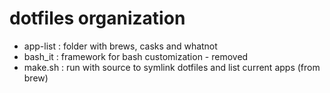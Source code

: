 # dotfiles organization

* app-list : folder with brews, casks and whatnot 
* bash_it : framework for bash customization - removed
* make.sh : run with source to symlink dotfiles and list current apps (from brew)
